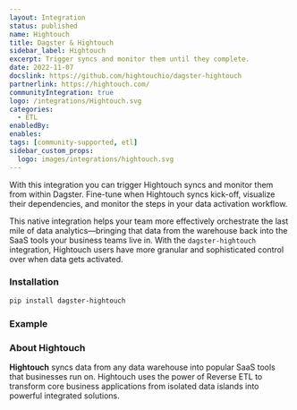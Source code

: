 ```yaml
---
layout: Integration
status: published
name: Hightouch
title: Dagster & Hightouch
sidebar_label: Hightouch
excerpt: Trigger syncs and monitor them until they complete.
date: 2022-11-07
docslink: https://github.com/hightouchio/dagster-hightouch
partnerlink: https://hightouch.com/
communityIntegration: true
logo: /integrations/Hightouch.svg
categories:
  - ETL
enabledBy:
enables:
tags: [community-supported, etl]
sidebar_custom_props: 
  logo: images/integrations/hightouch.svg
---
```


With this integration you can trigger Hightouch syncs and monitor them from within Dagster. Fine-tune when Hightouch syncs kick-off, visualize their dependencies, and monitor the steps in your data activation workflow.

This native integration helps your team more effectively orchestrate the last mile of data analytics—bringing that data from the warehouse back into the SaaS tools your business teams live in. With the `dagster-hightouch` integration, Hightouch users have more granular and sophisticated control over when data gets activated.

### Installation

```bash
pip install dagster-hightouch
```

### Example

<CodeExample path="docs_beta_snippets/docs_beta_snippets/integrations/hightouch.py" language="python" />

### About Hightouch

**Hightouch** syncs data from any data warehouse into popular SaaS tools that businesses run on. Hightouch uses the power of Reverse ETL to transform core business applications from isolated data islands into powerful integrated solutions.
